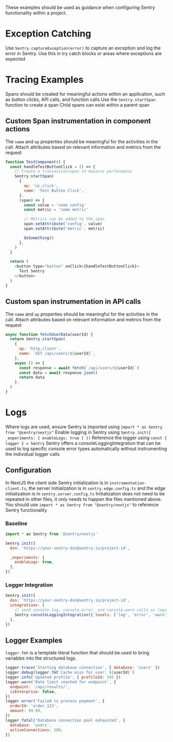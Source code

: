 These examples should be used as guidance when configuring Sentry functionality within a project.

# Exception Catching

Use `Sentry.captureException(error)` to capture an exception and log the error in Sentry.
Use this in try catch blocks or areas where exceptions are expected

# Tracing Examples

Spans should be created for meaningful actions within an application, such as button clicks, API calls, and function calls
Use the `Sentry.startSpan` function to create a span
Child spans can exist within a parent span

## Custom Span instrumentation in component actions

The `name` and `op` properties should be meaningful for the activities in the call.
Attach attributes based on relevant information and metrics from the request

```javascript
function TestComponent() {
  const handleTestButtonClick = () => {
    // Create a transaction/span to measure performance
    Sentry.startSpan(
      {
        op: 'ui.click',
        name: 'Test Button Click',
      },
      (span) => {
        const value = 'some config'
        const metric = 'some metric'

        // Metrics can be added to the span
        span.setAttribute('config', value)
        span.setAttribute('metric', metric)

        doSomething()
      },
    )
  }

  return (
    <button type="button" onClick={handleTestButtonClick}>
      Test Sentry
    </button>
  )
}
```

## Custom span instrumentation in API calls

The `name` and `op` properties should be meaningful for the activities in the call.
Attach attributes based on relevant information and metrics from the request

```javascript
async function fetchUserData(userId) {
  return Sentry.startSpan(
    {
      op: 'http.client',
      name: `GET /api/users/${userId}`,
    },
    async () => {
      const response = await fetch(`/api/users/${userId}`)
      const data = await response.json()
      return data
    },
  )
}
```

# Logs

Where logs are used, ensure Sentry is imported using `import * as Sentry from "@sentry/nextjs"`
Enable logging in Sentry using `Sentry.init({ _experiments: { enableLogs: true } })`
Reference the logger using `const { logger } = Sentry`
Sentry offers a consoleLoggingIntegration that can be used to log specific console error types automatically without instrumenting the individual logger calls

## Configuration

In NextJS the client side Sentry initialization is in `instrumentation-client.ts`, the server initialization is in `sentry.edge.config.ts` and the edge initialization is in `sentry.server.config.ts`
Initialization does not need to be repeated in other files, it only needs to happen the files mentioned above. You should use `import * as Sentry from "@sentry/nextjs"` to reference Sentry functionality

### Baseline

```javascript
import * as Sentry from '@sentry/nextjs'

Sentry.init({
  dsn: 'https://your-sentry-dsn@sentry.io/project-id',

  _experiments: {
    enableLogs: true,
  },
})
```

### Logger Integration

```javascript
Sentry.init({
  dsn: 'https://your-sentry-dsn@sentry.io/project-id',
  integrations: [
    // send console.log, console.error, and console.warn calls as logs to Sentry
    Sentry.consoleLoggingIntegration({ levels: ['log', 'error', 'warn'] }),
  ],
})
```

## Logger Examples

`logger.fmt` is a template literal function that should be used to bring variables into the structured logs.

```javascript
logger.trace('Starting database connection', { database: 'users' })
logger.debug(logger.fmt`Cache miss for user: ${userId}`)
logger.info('Updated profile', { profileId: 345 })
logger.warn('Rate limit reached for endpoint', {
  endpoint: '/api/results/',
  isEnterprise: false,
})
logger.error('Failed to process payment', {
  orderId: 'order_123',
  amount: 99.99,
})
logger.fatal('Database connection pool exhausted', {
  database: 'users',
  activeConnections: 100,
})
```
